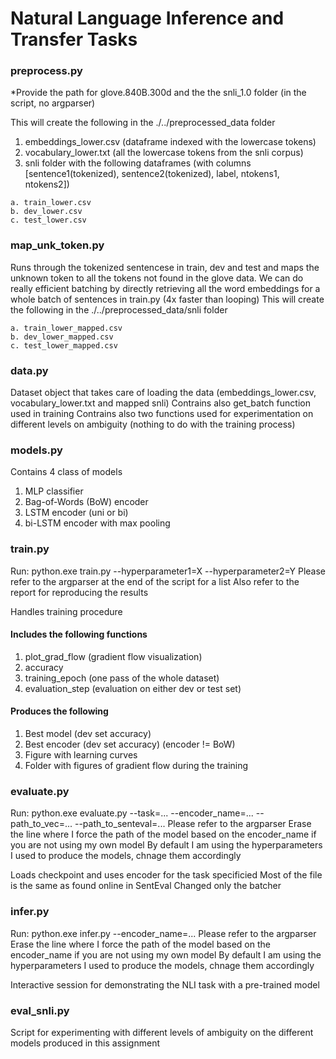 # Natural Language Inference and Transfer Tasks

### preprocess.py
*Provide the path for glove.840B.300d and the the snli_1.0 folder
(in the script, no argparser)

This will create the following in the ./../preprocessed_data folder
  1. embeddings_lower.csv (dataframe indexed with the lowercase tokens)
  2. vocabulary_lower.txt (all the lowercase tokens from the snli corpus)
  3. snli folder with the following dataframes (with columns [sentence1(tokenized), sentence2(tokenized), label, ntokens1, ntokens2])
    
    a. train_lower.csv 
    b. dev_lower.csv
    c. test_lower.csv
    
    
### map_unk_token.py
Runs through the tokenized sentencese in train, dev and test and maps the unknown token <unk> to all the tokens not found in the glove data. We can do really efficient batching by directly retrieving all the word embeddings for a whole batch of sentences in train.py
(4x faster than looping)
This will create the following in the ./../preprocessed_data/snli folder
   
    a. train_lower_mapped.csv 
    b. dev_lower_mapped.csv
    c. test_lower_mapped.csv
  
  
### data.py
Dataset object that takes care of loading the data (embeddings_lower.csv, vocabulary_lower.txt and mapped snli)
Contrains also get_batch function used in training
Contrains also two functions used for experimentation on different levels on ambiguity (nothing to do with the training process)


### models.py
Contains 4 class of models
  1. MLP classifier
  2. Bag-of-Words (BoW) encoder
  3. LSTM encoder (uni or bi)
  4. bi-LSTM encoder with max pooling
  
### train.py
Run: python.exe train.py --hyperparameter1=X --hyperparameter2=Y
Please refer to the argparser at the end of the script for a list
Also refer to the report for reproducing the results

Handles training procedure
#### Includes the following functions
  1. plot_grad_flow (gradient flow visualization)
  2. accuracy
  3. training_epoch (one pass of the whole dataset)
  4. evaluation_step (evaluation on either dev or test set)
  
#### Produces the following
  1. Best model (dev set accuracy)
  2. Best encoder (dev set accuracy) (encoder != BoW)
  3. Figure with learning curves
  4. Folder with figures of gradient flow during the training


### evaluate.py
Run: python.exe evaluate.py --task=... --encoder_name=... --path_to_vec=... --path_to_senteval=...
Please refer to the argparser
Erase the line where I force the path of the model based on the encoder_name if you are not using my own model
By default I am using the hyperparameters I used to produce the models, chnage them accordingly
 
 Loads checkpoint and uses encoder for the task specificied
 Most of the file is the same as found online in SentEval
 Changed only the batcher
 
 
 ### infer.py
Run: python.exe infer.py --encoder_name=...
Please refer to the argparser
Erase the line where I force the path of the model based on the encoder_name if you are not using my own model
By default I am using the hyperparameters I used to produce the models, chnage them accordingly
 
 Interactive session for demonstrating the NLI task with a pre-trained model
 
### eval_snli.py
Script for experimenting with different levels of ambiguity on the different models produced in this assignment
